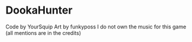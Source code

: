 # DookaHunter
Code by YourSquip
Art by funkyposs
I do not own the music for this game (all mentions are in the credits)


 
